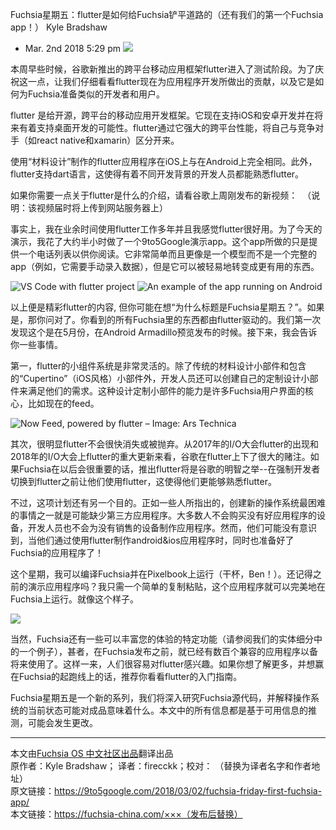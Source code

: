 
Fuchsia星期五：flutter是如何给Fuchsia铲平道路的（还有我们的第一个Fuchsia app！）
Kyle Bradshaw
- Mar. 2nd 2018 5:29 pm
![](https://i0.wp.com/9to5google.com/wp-content/uploads/sites/4/2018/03/fuchsia-friday-flutter.png)

本周早些时候，谷歌新推出的跨平台移动应用框架flutter进入了测试阶段。为了庆祝这一点，让我们仔细看看flutter现在为应用程序开发所做出的贡献，以及它是如何为Fuchsia准备类似的开发者和用户。
 
flutter 是给开源，跨平台的移动应用开发框架。它现在支持iOS和安卓开发并在将来有着支持桌面开发的可能性。flutter通过它强大的跨平台性能，将自己与竞争对手（如react native和xamarin）区分开来。

使用“材料设计”制作的flutter应用程序在iOS上与在Android上完全相同。此外，flutter支持dart语言，这使得有着不同开发背景的开发人员都能熟悉flutter。

如果你需要一点关于flutter是什么的介绍，请看谷歌上周刚发布的新视频：
![]()
（说明：该视频届时将上传到网站服务器上）

事实上，我在业余时间使用flutter工作多年并且我感觉flutter很好用。为了今天的演示，我花了大约半小时做了一个9to5Google演示app。这个app所做的只是提供一个电话列表以供你阅读。它非常简单而且更像是一个模型而不是一个完整的app（例如，它需要手动录入数据），但是它可以被轻易地转变成更有用的东西。

![VS Code with flutter project](https://i0.wp.com/9to5google.com/wp-content/uploads/sites/4/2018/03/screenshot-from-2018-03-02-12-25-36.png)
![An example of the app running on Android](https://i2.wp.com/9to5google.com/wp-content/uploads/sites/4/2018/03/capture_2018-03-02-12-29-53.png)

以上便是精彩flutter的内容, 但你可能在想“为什么标题是Fuchsia星期五？”。如果是，那你问对了。你看到的所有Fuchsia里的东西都由flutter驱动的。我们第一次发现这个是在5月份，在Android Armadillo预览发布的时候。接下来，我会告诉你一些事情。

第一，flutter的小组件系统是非常灵活的。除了传统的材料设计小部件和包含的“Cupertino”（iOS风格）小部件外，开发人员还可以创建自己的定制设计小部件来满足他们的需求。这种设计定制小部件的能力是许多Fuchsia用户界面的核心，比如现在的feed。

![Now Feed, powered by flutter – Image: Ars Technica](https://9to5google.com/wp-content/uploads/sites/4/2018/03/google-fuchsia-1-2018-28-1440x1080.jpg)

其次，很明显flutter不会很快消失或被抛弃。从2017年的I/O大会flutter的出现和2018年的I/O大会上flutter的重大更新来看，谷歌在flutter上下了很大的赌注。如果Fuchsia在以后会很重要的话，推出flutter将是谷歌的明智之举--在强制开发者切换到flutter之前让他们使用flutter，这使得他们更能够熟悉flutter。

不过，这项计划还有另一个目的。正如一些人所指出的，创建新的操作系统最困难的事情之一就是可能缺少第三方应用程序。大多数人不会购买没有好应用程序的设备，开发人员也不会为没有销售的设备制作应用程序。然而，他们可能没有意识到，当他们通过使用flutter制作android&ios应用程序时，同时也准备好了Fuchsia的应用程序了！

这个星期，我可以编译Fuchsia并在Pixelbook上运行（干杯，Ben！）。还记得之前的演示应用程序吗？我只需一个简单的复制粘贴，这个应用程序就可以完美地在Fuchsia上运行。就像这个样子。

![](https://9to5google.com/wp-content/uploads/sites/4/2018/03/20180302_173431.jpg)

当然，Fuchsia还有一些可以丰富您的体验的特定功能（请参阅我们的实体细分中的一个例子），甚者，在Fuchsia发布之前，就已经有数百个兼容的应用程序以备将来使用了。这样一来，人们很容易对flutter感兴趣。如果你想了解更多，并想赢在Fuchsia的起跑线上的话，推荐你看看flutter的入门指南。

Fuchsia星期五是一个新的系列，我们将深入研究Fuchsia源代码，并解释操作系统的当前状态可能对成品意味着什么。本文中的所有信息都是基于可用信息的推测，可能会发生更改。
***
本文由[Fuchsia OS 中文社区出品](https://fuchsia-china.com)翻译出品               
原作者：Kyle Bradshaw； 译者：firecckk；校对： （替换为译者名字和作者地址）       
原文链接：https://9to5google.com/2018/03/02/fuchsia-friday-first-fuchsia-app/        
本文链接：https://fuchsia-china.com/×××（发布后替换）
